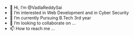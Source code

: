 - 👋 Hi, I’m @VadlaReddySai
- 👀 I’m interested in Web Development and in Cyber Security
- 🌱 I’m currently Pursuing B.Tech 3rd year
- 💞️ I’m looking to collaborate on ...
- 📫 How to reach me ...

<!---
VadlaReddySai/VadlaReddySai is a ✨ special ✨ repository because its `README.md` (this file) appears on your GitHub profile.
You can click the Preview link to take a look at your changes.
--->
